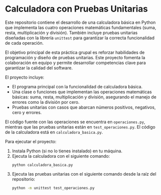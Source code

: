 # Calculadora con Pruebas Unitarias

Este repositorio contiene el desarrollo de una calculadora básica en Python que implementa las cuatro operaciones matemáticas fundamentales (suma, resta, multiplicación y división). También incluye pruebas unitarias diseñadas con la librería `unittest` para garantizar la correcta funcionalidad de cada operación.

El objetivo principal de esta práctica grupal es reforzar habilidades de programación y diseño de pruebas unitarias. Este proyecto fomenta la colaboración en equipo y permite desarrollar competencias clave para garantizar la calidad del software.

El proyecto incluye:

- El programa principal con la funcionalidad de calculadora básica. 
- Una clase o funciones que implementan las operaciones matemáticas básicas: suma, resta, multiplicación y división, asegurando el manejo de errores como la división por cero.
- Pruebas unitarias con casos que abarcan números positivos, negativos, cero y errores.

El código fuente con las operaciones se encuentra en `operaciones.py`, mientras que las pruebas unitarias están en `test_operaciones.py`. El código de la calculadora está en `calculadora_basica.py`.

Para ejecutar el proyecto:

1. Instala Python (si no lo tienes instalado) en tu máquina.
2. Ejecuta la calculadora con el siguiente comando: 
   ```
   python calculadora_basica.py
   ```
3. Ejecuta las pruebas unitarias con el siguiente comando desde la raíz del repositorio:
   ```bash
   python -m unittest test_operaciones.py
   ```

